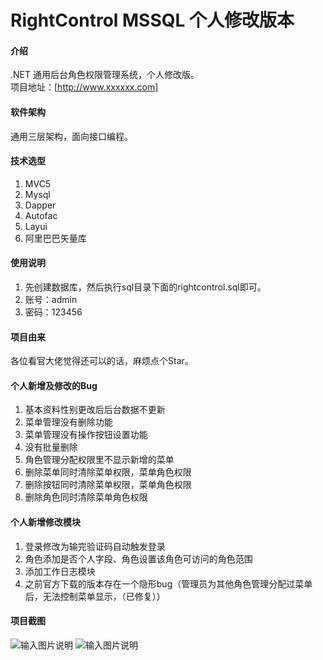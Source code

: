 # RightControl MSSQL 个人修改版本

#### 介绍
.NET 通用后台角色权限管理系统，个人修改版。<br>
项目地址：[http://www.xxxxxx.com]

#### 软件架构
通用三层架构，面向接口编程。


#### 技术选型

1. MVC5
2. Mysql
3. Dapper
4. Autofac
5. Layui
6. 阿里巴巴矢量库

#### 使用说明

1. 先创建数据库，然后执行sql目录下面的rightcontrol.sql即可。
2. 账号：admin
3. 密码：123456

#### 项目由来
各位看官大佬觉得还可以的话，麻烦点个Star。

#### 个人新增及修改的Bug
1. 基本资料性别更改后后台数据不更新
2. 菜单管理没有删除功能
3. 菜单管理没有操作按钮设置功能	
4. 没有批量删除
5. 角色管理分配权限里不显示新增的菜单
6. 删除菜单同时清除菜单权限，菜单角色权限
7. 删除按钮同时清除菜单权限，菜单角色权限
8. 删除角色同时清除菜单角色权限

#### 个人新增修改模块
1. 登录修改为输完验证码自动触发登录
2. 角色添加是否个人字段、角色设置该角色可访问的角色范围
3. 添加工作日志模块
4. 之前官方下载的版本存在一个隐形bug（管理员为其他角色管理分配过菜单后，无法控制菜单显示，（已修复））

#### 项目截图
![输入图片说明](https://images.gitee.com/uploads/images/2019/0620/133448_cd9a4888_1130037.jpeg "1.jpg")
![输入图片说明](https://images.gitee.com/uploads/images/2019/0620/133502_f04776ed_1130037.png "2.png")
